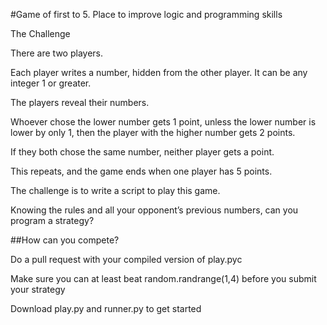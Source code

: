 #Game of first to 5.
Place to improve logic and programming skills

The Challenge

There are two players.

Each player writes a number, hidden from the other player. It can be any integer 1 or greater.

The players reveal their numbers.

Whoever chose the lower number gets 1 point, unless the lower number is lower by only 1, then the player with the higher number gets 2 points.

If they both chose the same number, neither player gets a point.

This repeats, and the game ends when one player has 5 points.

The challenge is to write a script to play this game. 

Knowing the rules and all your opponent’s previous numbers, can you program a strategy? 

##How can you compete?

Do a pull request with your compiled version of play.pyc

Make sure you can at least beat random.randrange(1,4) before you submit your strategy

Download play.py and runner.py to get started